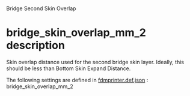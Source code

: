

# 
Bridge Second Skin Overlap


# bridge_skin_overlap_mm_2 description
Skin overlap distance used for the second bridge skin layer. Ideally, this should be less than Bottom Skin Expand Distance.

The following settings are defined in [fdmprinter.def.json](https://github.com/smartavionics/Cura/blob/mb-master/resources/definitions/fdmprinter.def.json) : bridge_skin_overlap_mm_2